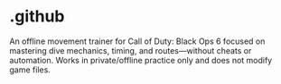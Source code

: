 # .github
An offline movement trainer for Call of Duty: Black Ops 6 focused on mastering dive mechanics, timing, and routes—without cheats or automation. Works in private/offline practice only and does not modify game files.
